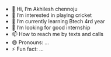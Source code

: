 - 👋 Hi, I’m Akhilesh chennoju
- 👀 I’m interested in playing cricket 
- 🌱 I’m currently learning Btech 4rd year
- 💞️ I’m looking for good internship 
- 📫 How to reach me by texts and calls
- 😄 Pronouns: ...
- ⚡ Fun fact: ...

<!---
Akhilesh4027/Akhilesh4027 is a ✨ special ✨ repository because its `README.md` (this file) appears on your GitHub profile.
You can click the Preview link to take a look at your changes.
--->

